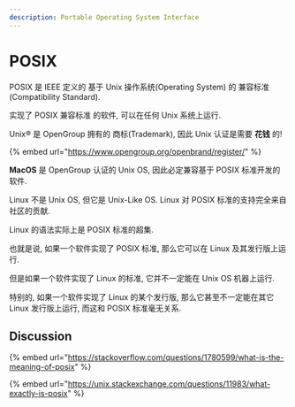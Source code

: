 ```yaml
---
description: Portable Operating System Interface
---
```


# POSIX

POSIX 是 IEEE 定义的 基于 Unix 操作系统(Operating System) 的 兼容标准(Compatibility Standard).

实现了 POSIX 兼容标准 的软件, 可以在任何 Unix 系统上运行.

Unix® 是 OpenGroup 拥有的 商标(Trademark), 因此 Unix 认证是需要 **花钱** 的!

{% embed url="https://www.opengroup.org/openbrand/register/" %}

**MacOS** 是 OpenGroup 认证的 Unix OS, 因此必定兼容基于 POSIX 标准开发的软件.

Linux 不是 Unix OS, 但它是 Unix-Like OS. Linux 对 POSIX 标准的支持完全来自社区的贡献.

Linux 的语法实际上是 POSIX 标准的超集.

也就是说, 如果一个软件实现了 POSIX 标准, 那么它可以在 Linux 及其发行版上运行.

但是如果一个软件实现了 Linux 的标准, 它并不一定能在 Unix OS 机器上运行.

特别的, 如果一个软件实现了 Linux 的某个发行版, 那么它甚至不一定能在其它 Linux 发行版上运行, 而这和 POSIX 标准毫无关系.

## Discussion

{% embed url="https://stackoverflow.com/questions/1780599/what-is-the-meaning-of-posix" %}

{% embed url="https://unix.stackexchange.com/questions/11983/what-exactly-is-posix" %}

